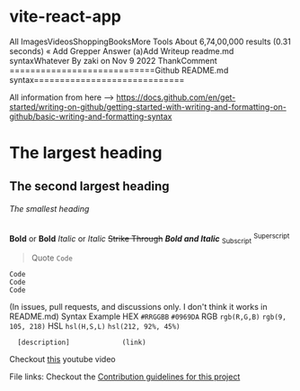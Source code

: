 # vite-react-app

All
ImagesVideosShoppingBooksMore
Tools
About 6,74,00,000 results (0.31 seconds) « Add Grepper Answer (a)Add Writeup
readme.md syntaxWhatever By zaki on Nov 9 2022 ThankComment
============================Github README.md syntax=============================

All information from here --> https://docs.github.com/en/get-started/writing-on-github/getting-started-with-writing-and-formatting-on-github/basic-writing-and-formatting-syntax

# The largest heading
## The second largest heading
###### The smallest heading

**Bold** or __Bold__
*Italic* or _Italic_
~~Strike Through~~
***Bold and Italic***
<sub>Subscript</sub>
<sup>Superscript</sup>

> Quote
`Code`
```
Code
Code
Code
```

(In issues, pull requests, and discussions only. I don't think it works in README.md)
      Syntax	        Example
HEX	  `#RRGGBB`	       `#0969DA`
RGB	  `rgb(R,G,B)`	   `rgb(9, 105, 218)`
HSL	  `hsl(H,S,L)`	   `hsl(212, 92%, 45%)`

      [description]             (link)
Checkout [this](https://www.youtube.com/watch?v=dQw4w9WgXcQ) youtube video

File links:
Checkout the [Contribution guidelines for this project](docs/CONTRIBUTING.md)

